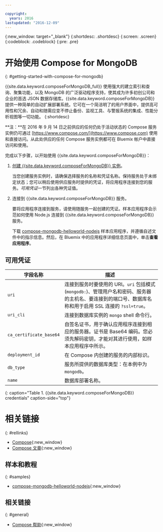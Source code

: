 ```yaml
---

copyright:
  years: 2016
lastupdated: "2016-12-09"
---
```


{:new_window: target="_blank"}
{:shortdesc: .shortdesc}
{:screen: .screen}
{:codeblock: .codeblock}
{:pre: .pre}

# 开始使用 Compose for MongoDB
{: #getting-started-with-compose-for-mongodb}

{{site.data.keyword.composeForMongoDB_full}} 使用强大的建立索引和查询、聚集功能，以及 MongoDB 的广泛驱动程序支持，使其成为许多初创公司和企业的首选 JSON 数据存储库。{{site.data.keyword.composeForMongoDB}} 提供一种简单的自动扩展部署系统。它可在一个简洁明了的用户界面中，提供高可用性和冗余、自动和随需应变不停止备份、监视工具、与警报系统的集成、性能分析视图等一切功能。
{:shortdesc}

**注：**在 2016 年 9 月 14 日之前供应的任何仍处于活动状态的 Compose 服务实例仍可通过 [https://www.compose.com/](https://www.compose.com) 使用和直接访问。从此处供应的任何 Compose 服务实例都可在 Bluemix 帐户中直接访问和使用。

完成以下步骤，以开始使用 {{site.data.keyword.composeForMongoDB}}：

1. [创建 {{site.data.keyword.composeForMongoDB}} 实例](https://console.ng.bluemix.net/catalog/services/compose-for-mongodb/)。

   当您创建服务实例时，请确保选择服务的名称和凭证名称。保持服务处于未绑定状态；您可以稍后使用供应服务时提供的凭证，将应用程序连接到您的服务。*可用凭证*一节列出各种凭证值。

2. 连接到 {{site.data.keyword.composeForMongoDB}} 服务。

   要将应用程序连接到服务，请使用随服务一起创建的凭证。样本应用程序会示范如何使用 Node.js 连接到 {{site.data.keyword.composeForMongoDB}} 服务。

   下载 [compose-mongodb-helloworld-nodejs](https://github.com/IBM-Bluemix/compose-mongodb-helloworld-nodejs) 样本应用程序，并遵循自述文件中的指示信息。然后，在 Bluemix 中的应用程序详细信息页面中，单击**查看应用程序**。


## 可用凭证

字段名称|描述
----------|-----------
`uri`|连接到服务时要使用的 URI。`uri` 包括模式 (`mongodb:`)、管理用户名和密码、服务器的主机名、要连接到的端口号、数据库名称和用于启用 SSL 连接的 `?ssl=true`。
`uri_cli`|连接到数据库实例的 `mongo` shell 命令行。
`ca_certificate_base64`|自签名证书，用于确认应用程序连接到相应的服务器。证书是 Base64 编码。您必须先解码密钥，才能对其进行使用，如样本应用程序中所示。
`deployment_id`|在 Compose 内创建的服务的内部标识。
`db_type`|服务所提供的数据库类型：在本例中为 `mongodb`。
`name`|数据库部署名称。

{: caption="Table 1. {{site.data.keyword.composeForMongoDB}} credentials" caption-side="top"}

# 相关链接
{: #rellinks}

* [Compose](https://www.compose.com){:new_window}
* [Compose 文章](https://www.compose.com/articles/){:new_window}

## 样本和教程
{: #samples}
* [compose-mongodb-helloworld-nodejs](https://github.com/IBM-Bluemix/compose-mongodb-helloworld-nodejs){:new_window}

## 相关链接
{: #general}
* [Compose 帮助](https://help.compose.com/docs){:new_window}
